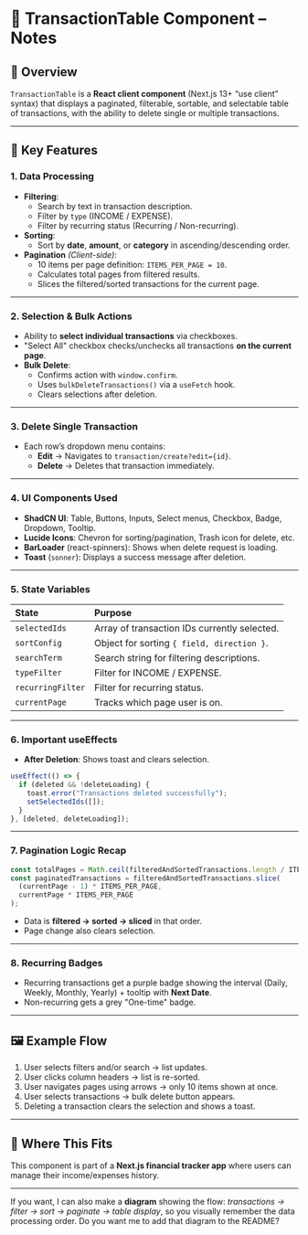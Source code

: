 
# 📄 TransactionTable Component – Notes

## 📌 Overview

`TransactionTable` is a **React client component** (Next.js 13+ “use client” syntax) that displays a paginated, filterable, sortable, and selectable table of transactions, with the ability to delete single or multiple transactions.

***

## 🔹 Key Features

### 1. **Data Processing**

- **Filtering**:
    - Search by text in transaction description.
    - Filter by `type` (INCOME / EXPENSE).
    - Filter by recurring status (Recurring / Non-recurring).
- **Sorting**:
    - Sort by **date**, **amount**, or **category** in ascending/descending order.
- **Pagination** *(Client-side)*:
    - 10 items per page definition: `ITEMS_PER_PAGE = 10`.
    - Calculates total pages from filtered results.
    - Slices the filtered/sorted transactions for the current page.

***

### 2. **Selection \& Bulk Actions**

- Ability to **select individual transactions** via checkboxes.
- "Select All" checkbox checks/unchecks all transactions **on the current page**.
- **Bulk Delete**:
    - Confirms action with `window.confirm`.
    - Uses `bulkDeleteTransactions()` via a `useFetch` hook.
    - Clears selections after deletion.

***

### 3. **Delete Single Transaction**

- Each row’s dropdown menu contains:
    - **Edit** → Navigates to `transaction/create?edit={id}`.
    - **Delete** → Deletes that transaction immediately.

***

### 4. **UI Components Used**

- **ShadCN UI**: Table, Buttons, Inputs, Select menus, Checkbox, Badge, Dropdown, Tooltip.
- **Lucide Icons**: Chevron for sorting/pagination, Trash icon for delete, etc.
- **BarLoader** (react-spinners): Shows when delete request is loading.
- **Toast** (`sonner`): Displays a success message after deletion.

***

### 5. **State Variables**

| State | Purpose |
| :-- | :-- |
| `selectedIds` | Array of transaction IDs currently selected. |
| `sortConfig` | Object for sorting `{ field, direction }`. |
| `searchTerm` | Search string for filtering descriptions. |
| `typeFilter` | Filter for INCOME / EXPENSE. |
| `recurringFilter` | Filter for recurring status. |
| `currentPage` | Tracks which page user is on. |


***

### 6. **Important useEffects**

- **After Deletion**: Shows toast and clears selection.

```js
useEffect(() => {
  if (deleted && !deleteLoading) {
    toast.error("Transactions deleted successfully");
    setSelectedIds([]);
  }
}, [deleted, deleteLoading]);
```


***

### 7. **Pagination Logic Recap**

```js
const totalPages = Math.ceil(filteredAndSortedTransactions.length / ITEMS_PER_PAGE);
const paginatedTransactions = filteredAndSortedTransactions.slice(
  (currentPage - 1) * ITEMS_PER_PAGE,
  currentPage * ITEMS_PER_PAGE
);
```

- Data is **filtered → sorted → sliced** in that order.
- Page change also clears selection.

***

### 8. **Recurring Badges**

- Recurring transactions get a purple badge showing the interval (Daily, Weekly, Monthly, Yearly) + tooltip with **Next Date**.
- Non-recurring gets a grey "One-time" badge.

***

## 🖼️ Example Flow

1. User selects filters and/or search → list updates.
2. User clicks column headers → list is re-sorted.
3. User navigates pages using arrows → only 10 items shown at once.
4. User selects transactions → bulk delete button appears.
5. Deleting a transaction clears the selection and shows a toast.

***

## 📂 Where This Fits

This component is part of a **Next.js financial tracker app** where users can manage their income/expenses history.

***

If you want, I can also make a **diagram** showing the flow: _transactions → filter → sort → paginate → table display_, so you visually remember the data processing order.
Do you want me to add that diagram to the README?

